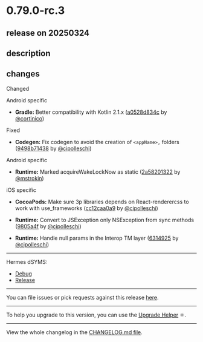 # 0.79.0-rc.3

## release on 20250324
## description
## changes
Changed

Android specific

* <strong>Gradle:</strong> Better compatibility with Kotlin 2.1.x (<a href="https://github.com/facebook/react-native/commit/a0528d834c644766a78cff8b092ca1c5447e20b5">a0528d834c</a> by <a href="https://github.com/cortinico">@cortinico</a>)

Fixed

* <strong>Codegen:</strong> Fix codegen to avoid the creation of <code>&lt;appName&gt;,</code> folders (<a href="https://github.com/facebook/react-native/commit/9498b714381d060109fa6a9673db264bc6659f64">9498b71438</a> by <a href="https://github.com/cipolleschi">@cipolleschi</a>)

Android specific

* <strong>Runtime:</strong> Marked acquireWakeLockNow as static (<a href="https://github.com/facebook/react-native/commit/2a582013228d7b729141c781ac98034f8a70578b">2a58201322</a> by <a href="https://github.com/mstrokin">@mstrokin</a>)

iOS specific

* <strong>CocoaPods:</strong> Make sure 3p libraries depends on React-renderercss to work with use_frameworks (<a href="https://github.com/facebook/react-native/commit/cc12caa0a9dcb08d11fe18c9b34290352ca1909e">cc12caa0a9</a> by <a href="https://github.com/cipolleschi">@cipolleschi</a>)

* <strong>Runtime:</strong> Convert to JSException only NSException from sync methods (<a href="https://github.com/facebook/react-native/commit/9805a4f89a8b23b5aa7201ed1013e5da5932e084">9805a4f</a> by <a href="https://github.com/cipolleschi">@cipolleschi</a>)

* <strong>Runtime:</strong> Handle null params in the Interop TM layer (<a href="https://github.com/facebook/react-native/commit/63149256c0e19ecbd008d1bf8f0ff1e79bb63cf2">6314925</a> by <a href="https://github.com/cipolleschi">@cipolleschi</a>)

*** ** * ** ***

Hermes dSYMS:

* <a href="https://repo1.maven.org/maven2/com/facebook/react/react-native-artifacts/0.79.0-rc.3/react-native-artifacts-0.79.0-rc.3-hermes-framework-dSYM-debug.tar.gz" rel="nofollow">Debug</a>
* <a href="https://repo1.maven.org/maven2/com/facebook/react/react-native-artifacts/0.79.0-rc.3/react-native-artifacts-0.79.0-rc.3-hermes-framework-dSYM-release.tar.gz" rel="nofollow">Release</a>

*** ** * ** ***

You can file issues or pick requests against this release <a href="https://github.com/reactwg/react-native-releases/issues/new/choose">here</a>.

*** ** * ** ***

To help you upgrade to this version, you can use the <a href="https://react-native-community.github.io/upgrade-helper/" rel="nofollow">Upgrade Helper</a> ⚛️.

*** ** * ** ***

View the whole changelog in the <a href="https://github.com/facebook/react-native/blob/main/CHANGELOG.md">CHANGELOG.md file</a>.

